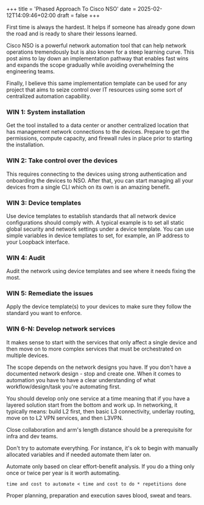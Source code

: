 +++
title = 'Phased Approach To Cisco NSO'
date = 2025-02-12T14:09:46+02:00
draft = false
+++

First time is always the hardest. It helps if someone has already gone down the road and is ready to share their lessons learned. 

Cisco NSO is a powerful network automation tool that can help network operations tremendously but is also known for a steep learning curve. This post aims to lay down an implementation pathway that enables fast wins and expands the scope gradually while avoiding overwhelming the engineering teams.

Finally, I believe this same implementation template can be used for any project that aims to seize control over IT resources using some sort of centralized automation capability. 

### WIN 1: System installation

Get the tool installed to a data center or another centralized location that has management network connections to the devices. Prepare to get the permissions, compute capacity, and firewall rules in place prior to starting the installation. 

### WIN 2: Take control over the devices

This requires connecting to the devices using strong authentication and onboarding the devices to NSO. After that, you can start managing all your devices from a single CLI which on its own is an amazing benefit. 

### WIN 3: Device templates

Use device templates to establish standards that all network device configurations should comply with. A typical example is to set all static global security and network settings under a device template. You can use simple variables in device templates to set, for example, an IP address to your Loopback interface.

### WIN 4: Audit

Audit the network using device templates and see where it needs fixing the most. 

### WIN 5: Remediate the issues

Apply the device template(s) to your devices to make sure they follow the standard you want to enforce. 

### WIN 6-N: Develop network services

It makes sense to start with the services that only affect a single device and then move on to more complex services that must be orchestrated on multiple devices.

The scope depends on the network designs you have. If you don't have a documented network design - stop and create one. When it comes to automation you have to have a clear understanding of what workflow/design/task you're automating first. 

You should develop only one service at a time meaning that if you have a layered solution start from the bottom and work up. In networking, it typically means: build L2 first, then basic L3 connectivity, underlay routing, move on to L2 VPN services, and then L3VPN. 

Close collaboration and arm's length distance should be a prerequisite for infra and dev teams. 

Don't try to automate everything. For instance, it's ok to begin with manually allocated variables and if needed automate them later on.

Automate only based on clear effort-benefit analysis. If you do a thing only once or twice per year is it worth automating.

```
time and cost to automate < time and cost to do * repetitions done
```

Proper planning, preparation and execution saves blood, sweat and tears. 